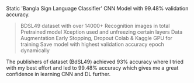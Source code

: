 Static 'Bangla Sign Language Classifier' CNN Model with 99.48% validation accuracy.
>BDSL49 dataset with over 14000+ Recognition images in total
>Pretrained model Xception used and unfreezing certain layers
>Data Augmentation
>Early Stopping, Dropout
>Colab & Kaggle GPU for training
>Save model with highest validation accuracy epoch dynamically

The publishers of dataset (BdSL49) achieved 93% accuracy where I tried with my best effort and led to 99.48% accuracy which gives me a great confidence in learning CNN and DL further.
